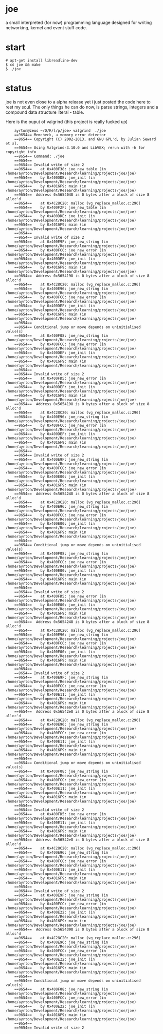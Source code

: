joe
=====
a small interpreted (for now) programming language
designed for writing networking, kernel and event stuff code.

start
====
    # apt-get install libreadline-dev
    $ cd joe && make
    $ ./joe


status
=====
joe is not even close to a alpha release yet
i just posted the code here to rest my soul.
The only things he can do now, is parse strings, integers and
a compound data structure literal - table.

Here is the ouput of valgrind (this project is really fucked up)

        ayrton@zeus ~/D/R/l/p/joe> valgrind  ./joe
        ==9654== Memcheck, a memory error detector
        ==9654== Copyright (C) 2002-2013, and GNU GPL'd, by Julian Seward et al.
        ==9654== Using Valgrind-3.10.0 and LibVEX; rerun with -h for copyright info
        ==9654== Command: ./joe
        ==9654== 
        ==9654== Invalid write of size 2
        ==9654==    at 0x400F38: joe_new_table (in /home/ayrton/Development/Research/learning/projects/joe/joe)
        ==9654==    by 0x400DDE: joe_init (in /home/ayrton/Development/Research/learning/projects/joe/joe)
        ==9654==    by 0x4016F9: main (in /home/ayrton/Development/Research/learning/projects/joe/joe)
        ==9654==  Address 0x5654048 is 0 bytes after a block of size 8 alloc'd
        ==9654==    at 0x4C28C20: malloc (vg_replace_malloc.c:296)
        ==9654==    by 0x400F2F: joe_new_table (in /home/ayrton/Development/Research/learning/projects/joe/joe)
        ==9654==    by 0x400DDE: joe_init (in /home/ayrton/Development/Research/learning/projects/joe/joe)
        ==9654==    by 0x4016F9: main (in /home/ayrton/Development/Research/learning/projects/joe/joe)
        ==9654== 
        ==9654== Invalid write of size 2
        ==9654==    at 0x400E9F: joe_new_string (in /home/ayrton/Development/Research/learning/projects/joe/joe)
        ==9654==    by 0x400FCC: joe_new_error (in /home/ayrton/Development/Research/learning/projects/joe/joe)
        ==9654==    by 0x400DEF: joe_init (in /home/ayrton/Development/Research/learning/projects/joe/joe)
        ==9654==    by 0x4016F9: main (in /home/ayrton/Development/Research/learning/projects/joe/joe)
        ==9654==  Address 0x5654198 is 0 bytes after a block of size 8 alloc'd
        ==9654==    at 0x4C28C20: malloc (vg_replace_malloc.c:296)
        ==9654==    by 0x400E96: joe_new_string (in /home/ayrton/Development/Research/learning/projects/joe/joe)
        ==9654==    by 0x400FCC: joe_new_error (in /home/ayrton/Development/Research/learning/projects/joe/joe)
        ==9654==    by 0x400DEF: joe_init (in /home/ayrton/Development/Research/learning/projects/joe/joe)
        ==9654==    by 0x4016F9: main (in /home/ayrton/Development/Research/learning/projects/joe/joe)
        ==9654== 
        ==9654== Conditional jump or move depends on uninitialised value(s)
        ==9654==    at 0x400F08: joe_new_string (in /home/ayrton/Development/Research/learning/projects/joe/joe)
        ==9654==    by 0x400FCC: joe_new_error (in /home/ayrton/Development/Research/learning/projects/joe/joe)
        ==9654==    by 0x400DEF: joe_init (in /home/ayrton/Development/Research/learning/projects/joe/joe)
        ==9654==    by 0x4016F9: main (in /home/ayrton/Development/Research/learning/projects/joe/joe)
        ==9654== 
        ==9654== Invalid write of size 2
        ==9654==    at 0x400FD5: joe_new_error (in /home/ayrton/Development/Research/learning/projects/joe/joe)
        ==9654==    by 0x400DEF: joe_init (in /home/ayrton/Development/Research/learning/projects/joe/joe)
        ==9654==    by 0x4016F9: main (in /home/ayrton/Development/Research/learning/projects/joe/joe)
        ==9654==  Address 0x5654198 is 0 bytes after a block of size 8 alloc'd
        ==9654==    at 0x4C28C20: malloc (vg_replace_malloc.c:296)
        ==9654==    by 0x400E96: joe_new_string (in /home/ayrton/Development/Research/learning/projects/joe/joe)
        ==9654==    by 0x400FCC: joe_new_error (in /home/ayrton/Development/Research/learning/projects/joe/joe)
        ==9654==    by 0x400DEF: joe_init (in /home/ayrton/Development/Research/learning/projects/joe/joe)
        ==9654==    by 0x4016F9: main (in /home/ayrton/Development/Research/learning/projects/joe/joe)
        ==9654== 
        ==9654== Invalid write of size 2
        ==9654==    at 0x400E9F: joe_new_string (in /home/ayrton/Development/Research/learning/projects/joe/joe)
        ==9654==    by 0x400FCC: joe_new_error (in /home/ayrton/Development/Research/learning/projects/joe/joe)
        ==9654==    by 0x400E00: joe_init (in /home/ayrton/Development/Research/learning/projects/joe/joe)
        ==9654==    by 0x4016F9: main (in /home/ayrton/Development/Research/learning/projects/joe/joe)
        ==9654==  Address 0x5654248 is 0 bytes after a block of size 8 alloc'd
        ==9654==    at 0x4C28C20: malloc (vg_replace_malloc.c:296)
        ==9654==    by 0x400E96: joe_new_string (in /home/ayrton/Development/Research/learning/projects/joe/joe)
        ==9654==    by 0x400FCC: joe_new_error (in /home/ayrton/Development/Research/learning/projects/joe/joe)
        ==9654==    by 0x400E00: joe_init (in /home/ayrton/Development/Research/learning/projects/joe/joe)
        ==9654==    by 0x4016F9: main (in /home/ayrton/Development/Research/learning/projects/joe/joe)
        ==9654== 
        ==9654== Conditional jump or move depends on uninitialised value(s)
        ==9654==    at 0x400F08: joe_new_string (in /home/ayrton/Development/Research/learning/projects/joe/joe)
        ==9654==    by 0x400FCC: joe_new_error (in /home/ayrton/Development/Research/learning/projects/joe/joe)
        ==9654==    by 0x400E00: joe_init (in /home/ayrton/Development/Research/learning/projects/joe/joe)
        ==9654==    by 0x4016F9: main (in /home/ayrton/Development/Research/learning/projects/joe/joe)
        ==9654== 
        ==9654== Invalid write of size 2
        ==9654==    at 0x400FD5: joe_new_error (in /home/ayrton/Development/Research/learning/projects/joe/joe)
        ==9654==    by 0x400E00: joe_init (in /home/ayrton/Development/Research/learning/projects/joe/joe)
        ==9654==    by 0x4016F9: main (in /home/ayrton/Development/Research/learning/projects/joe/joe)
        ==9654==  Address 0x5654248 is 0 bytes after a block of size 8 alloc'd
        ==9654==    at 0x4C28C20: malloc (vg_replace_malloc.c:296)
        ==9654==    by 0x400E96: joe_new_string (in /home/ayrton/Development/Research/learning/projects/joe/joe)
        ==9654==    by 0x400FCC: joe_new_error (in /home/ayrton/Development/Research/learning/projects/joe/joe)
        ==9654==    by 0x400E00: joe_init (in /home/ayrton/Development/Research/learning/projects/joe/joe)
        ==9654==    by 0x4016F9: main (in /home/ayrton/Development/Research/learning/projects/joe/joe)
        ==9654== 
        ==9654== Invalid write of size 2
        ==9654==    at 0x400E9F: joe_new_string (in /home/ayrton/Development/Research/learning/projects/joe/joe)
        ==9654==    by 0x400FCC: joe_new_error (in /home/ayrton/Development/Research/learning/projects/joe/joe)
        ==9654==    by 0x400E11: joe_init (in /home/ayrton/Development/Research/learning/projects/joe/joe)
        ==9654==    by 0x4016F9: main (in /home/ayrton/Development/Research/learning/projects/joe/joe)
        ==9654==  Address 0x56542e8 is 0 bytes after a block of size 8 alloc'd
        ==9654==    at 0x4C28C20: malloc (vg_replace_malloc.c:296)
        ==9654==    by 0x400E96: joe_new_string (in /home/ayrton/Development/Research/learning/projects/joe/joe)
        ==9654==    by 0x400FCC: joe_new_error (in /home/ayrton/Development/Research/learning/projects/joe/joe)
        ==9654==    by 0x400E11: joe_init (in /home/ayrton/Development/Research/learning/projects/joe/joe)
        ==9654==    by 0x4016F9: main (in /home/ayrton/Development/Research/learning/projects/joe/joe)
        ==9654== 
        ==9654== Conditional jump or move depends on uninitialised value(s)
        ==9654==    at 0x400F08: joe_new_string (in /home/ayrton/Development/Research/learning/projects/joe/joe)
        ==9654==    by 0x400FCC: joe_new_error (in /home/ayrton/Development/Research/learning/projects/joe/joe)
        ==9654==    by 0x400E11: joe_init (in /home/ayrton/Development/Research/learning/projects/joe/joe)
        ==9654==    by 0x4016F9: main (in /home/ayrton/Development/Research/learning/projects/joe/joe)
        ==9654== 
        ==9654== Invalid write of size 2
        ==9654==    at 0x400FD5: joe_new_error (in /home/ayrton/Development/Research/learning/projects/joe/joe)
        ==9654==    by 0x400E11: joe_init (in /home/ayrton/Development/Research/learning/projects/joe/joe)
        ==9654==    by 0x4016F9: main (in /home/ayrton/Development/Research/learning/projects/joe/joe)
        ==9654==  Address 0x56542e8 is 0 bytes after a block of size 8 alloc'd
        ==9654==    at 0x4C28C20: malloc (vg_replace_malloc.c:296)
        ==9654==    by 0x400E96: joe_new_string (in /home/ayrton/Development/Research/learning/projects/joe/joe)
        ==9654==    by 0x400FCC: joe_new_error (in /home/ayrton/Development/Research/learning/projects/joe/joe)
        ==9654==    by 0x400E11: joe_init (in /home/ayrton/Development/Research/learning/projects/joe/joe)
        ==9654==    by 0x4016F9: main (in /home/ayrton/Development/Research/learning/projects/joe/joe)
        ==9654== 
        ==9654== Invalid write of size 2
        ==9654==    at 0x400E9F: joe_new_string (in /home/ayrton/Development/Research/learning/projects/joe/joe)
        ==9654==    by 0x400FCC: joe_new_error (in /home/ayrton/Development/Research/learning/projects/joe/joe)
        ==9654==    by 0x400E22: joe_init (in /home/ayrton/Development/Research/learning/projects/joe/joe)
        ==9654==    by 0x4016F9: main (in /home/ayrton/Development/Research/learning/projects/joe/joe)
        ==9654==  Address 0x5654398 is 0 bytes after a block of size 8 alloc'd
        ==9654==    at 0x4C28C20: malloc (vg_replace_malloc.c:296)
        ==9654==    by 0x400E96: joe_new_string (in /home/ayrton/Development/Research/learning/projects/joe/joe)
        ==9654==    by 0x400FCC: joe_new_error (in /home/ayrton/Development/Research/learning/projects/joe/joe)
        ==9654==    by 0x400E22: joe_init (in /home/ayrton/Development/Research/learning/projects/joe/joe)
        ==9654==    by 0x4016F9: main (in /home/ayrton/Development/Research/learning/projects/joe/joe)
        ==9654== 
        ==9654== Conditional jump or move depends on uninitialised value(s)
        ==9654==    at 0x400F08: joe_new_string (in /home/ayrton/Development/Research/learning/projects/joe/joe)
        ==9654==    by 0x400FCC: joe_new_error (in /home/ayrton/Development/Research/learning/projects/joe/joe)
        ==9654==    by 0x400E22: joe_init (in /home/ayrton/Development/Research/learning/projects/joe/joe)
        ==9654==    by 0x4016F9: main (in /home/ayrton/Development/Research/learning/projects/joe/joe)
        ==9654== 
        ==9654== Invalid write of size 2


